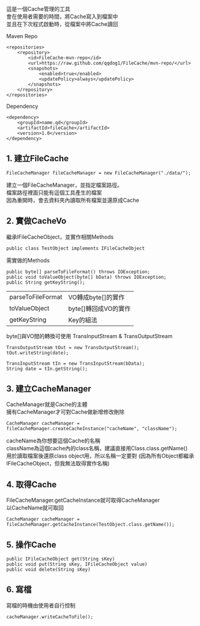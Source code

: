 這是一個Cache管理的工具  
會在使用者需要的時間，將Cache寫入到檔案中  
並且在下次程式啟動時，從檔案中將Cache讀回

Maven Repo

    <repositories>
        <repository>
            <id>FileCache-mvn-repo</id>
            <url>https://raw.github.com/qqdog1/FileCache/mvn-repo/</url>
            <snapshots>
                <enabled>true</enabled>
                <updatePolicy>always</updatePolicy>
            </snapshots>
        </repository>
    </repositories>
    
Dependency

    <dependency>
        <groupId>name.qd</groupId>
        <artifactId>fileCache</artifactId>
        <version>1.0</version>
    </dependency>

## 1. 建立FileCache

    FileCacheManager fileCacheManager = new FileCacheManager("./data/");

建立一個FileCacheManager，並指定檔案路徑。  
檔案路徑裡面只能有這個工具產生的檔案  
因為重開時，會去資料夾內讀取所有檔案並還原成Cache

## 2. 實做CacheVo
繼承IFileCacheObject，並實作相關Methods

    public class TestObject implements IFileCacheObject  

需實做的Methods

    public byte[] parseToFileFormat() throws IOException;
    public void toValueObject(byte[] bData) throws IOException;
    public String getKeyString();

<table>
<tr><td>parseToFileFormat</td><td>VO轉成byte[]的實作</td></tr>
<tr><td>toValueObject</td><td>byte[]轉回成VO的實作</td></tr>
<tr><td>getKeyString</td><td>Key的組法</td></tr>
</table>

byte[]與VO間的轉換可使用 TransInputStream & TransOutputStream  

    TransOutputStream tOut = new TransOutputStream();
    tOut.writeString(date);

    TransInputStream tIn = new TransInputStream(bData);
    String date = tIn.getString();

## 3. 建立CacheManager
CacheManager就是Cache的主體  
擁有CacheManager才可對Cache做新增修改刪除  

    CacheManager cacheManager = fileCacheManager.createCacheInstance("cacheName", "className");

cacheName為你想要這個Cache的名稱  
className為這個cache內的class名稱，建議直接用Class.class.getName()  
用於讀取檔案後還原class object用，所以名稱一定要對
(因為所有Object都繼承IFileCacheObject，但我無法取得實作名稱)

## 4. 取得Cache
FileCacheManager.getCacheInstance就可取得CacheManager  
以CacheName就可取回

    CacheManager cacheManager = fileCacheManager.getCacheInstance(TestObject.class.getName());


## 5. 操作Cache

    public IFileCacheObject get(String sKey) 
    public void put(String sKey, IFileCacheObject value)
    public void delete(String sKey)

## 6. 寫檔
寫檔的時機由使用者自行控制  

    cacheManager.writeCacheToFile();

